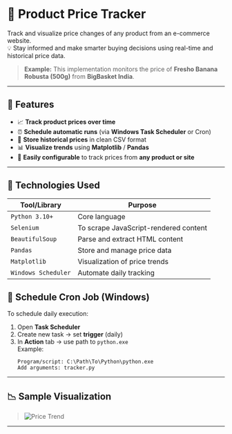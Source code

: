 # 🧺 Product Price Tracker

Track and visualize price changes of any product from an e-commerce website.  
💡 Stay informed and make smarter buying decisions using real-time and historical price data.

> **Example:** This implementation monitors the price of **Fresho Banana Robusta (500g)** from **BigBasket India**.

---

## 📌 Features

- 📈 **Track product prices over time**  
- ⏰ **Schedule automatic runs** (via **Windows Task Scheduler** or Cron)  
- 📂 **Store historical prices** in clean CSV format  
- 📊 **Visualize trends** using **Matplotlib** / **Pandas**  
- 🔧 **Easily configurable** to track prices from **any product or site**  

---

## 🧰 Technologies Used

| Tool/Library       | Purpose                                 |
|--------------------|------------------------------------------|
| `Python 3.10+`      | Core language                           |
| `Selenium`          | To scrape JavaScript-rendered content  |
| `BeautifulSoup`     | Parse and extract HTML content         |
| `Pandas`            | Store and manage price data            |
| `Matplotlib`        | Visualization of price trends          |
| `Windows Scheduler` | Automate daily tracking                |


## 📅 Schedule Cron Job (Windows)

To schedule daily execution:

1. Open **Task Scheduler**
2. Create new task → set **trigger** (daily)
3. In **Action** tab → use path to `python.exe`  
   Example:
   ```
   Program/script: C:\Path\To\Python\python.exe  
   Add arguments: tracker.py  
   ```

---

## 📉 Sample Visualization

> ![Price Trend](<img width="1218" height="713" alt="image" src="https://github.com/user-attachments/assets/d3b988b8-a84f-49d7-aabb-77583e77199f" />
)

---
